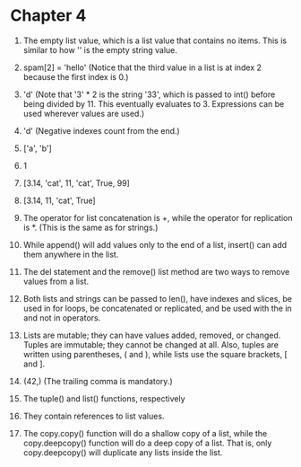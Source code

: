 # Chapter 4
1. The empty list value, which is a list value that contains no items. This is similar to how '' is the empty string value.

2. spam[2] = 'hello' (Notice that the third value in a list is at index 2 because the first index is 0.)

3. 'd' (Note that '3' * 2 is the string '33', which is passed to int() before being divided by 11. This eventually evaluates to 3. Expressions can be used wherever values are used.)

4. 'd' (Negative indexes count from the end.)

5. ['a', 'b']

6. 1

7. [3.14, 'cat', 11, 'cat', True, 99]

8. [3.14, 11, 'cat', True]

9. The operator for list concatenation is +, while the operator for replication is *. (This is the same as for strings.)

10. While append() will add values only to the end of a list, insert() can add them anywhere in the list.

11. The del statement and the remove() list method are two ways to remove values from a list.

12. Both lists and strings can be passed to len(), have indexes and slices, be used in for loops, be concatenated or replicated, and be used with the in and not in operators.

13. Lists are mutable; they can have values added, removed, or changed. Tuples are immutable; they cannot be changed at all. Also, tuples are written using parentheses, ( and ), while lists use the square brackets, [ and ].

14. (42,) (The trailing comma is mandatory.)

15. The tuple() and list() functions, respectively

16. They contain references to list values.

17. The copy.copy() function will do a shallow copy of a list, while the copy.deepcopy() function will do a deep copy of a list. That is, only copy.deepcopy() will duplicate any lists inside the list.
